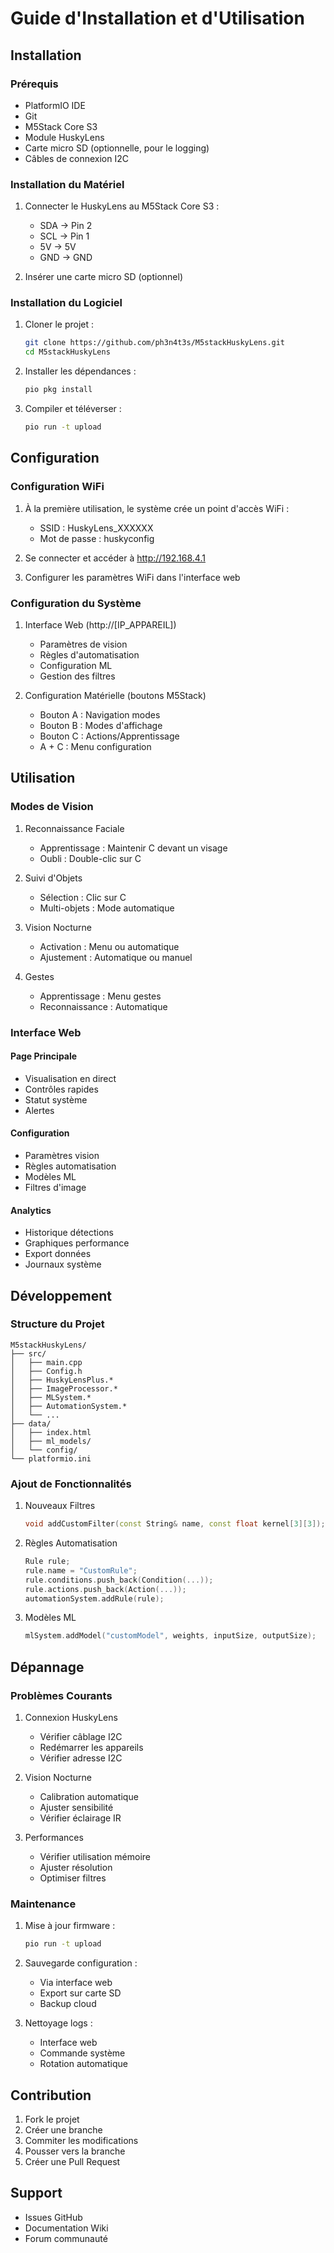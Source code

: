 # Guide d'Installation et d'Utilisation

## Installation

### Prérequis
- PlatformIO IDE
- Git
- M5Stack Core S3
- Module HuskyLens
- Carte micro SD (optionnelle, pour le logging)
- Câbles de connexion I2C

### Installation du Matériel
1. Connecter le HuskyLens au M5Stack Core S3 :
   - SDA → Pin 2
   - SCL → Pin 1
   - 5V → 5V
   - GND → GND

2. Insérer une carte micro SD (optionnel)

### Installation du Logiciel
1. Cloner le projet :
   ```bash
   git clone https://github.com/ph3n4t3s/M5stackHuskyLens.git
   cd M5stackHuskyLens
   ```

2. Installer les dépendances :
   ```bash
   pio pkg install
   ```

3. Compiler et téléverser :
   ```bash
   pio run -t upload
   ```

## Configuration

### Configuration WiFi
1. À la première utilisation, le système crée un point d'accès WiFi :
   - SSID : HuskyLens_XXXXXX
   - Mot de passe : huskyconfig

2. Se connecter et accéder à http://192.168.4.1
3. Configurer les paramètres WiFi dans l'interface web

### Configuration du Système
1. Interface Web (http://[IP_APPAREIL])
   - Paramètres de vision
   - Règles d'automatisation
   - Configuration ML
   - Gestion des filtres

2. Configuration Matérielle (boutons M5Stack)
   - Bouton A : Navigation modes
   - Bouton B : Modes d'affichage
   - Bouton C : Actions/Apprentissage
   - A + C : Menu configuration

## Utilisation

### Modes de Vision
1. Reconnaissance Faciale
   - Apprentissage : Maintenir C devant un visage
   - Oubli : Double-clic sur C

2. Suivi d'Objets
   - Sélection : Clic sur C
   - Multi-objets : Mode automatique

3. Vision Nocturne
   - Activation : Menu ou automatique
   - Ajustement : Automatique ou manuel

4. Gestes
   - Apprentissage : Menu gestes
   - Reconnaissance : Automatique

### Interface Web

#### Page Principale
- Visualisation en direct
- Contrôles rapides
- Statut système
- Alertes

#### Configuration
- Paramètres vision
- Règles automatisation
- Modèles ML
- Filtres d'image

#### Analytics
- Historique détections
- Graphiques performance
- Export données
- Journaux système

## Développement

### Structure du Projet
```
M5stackHuskyLens/
├── src/
│   ├── main.cpp
│   ├── Config.h
│   ├── HuskyLensPlus.*
│   ├── ImageProcessor.*
│   ├── MLSystem.*
│   ├── AutomationSystem.*
│   └── ...
├── data/
│   ├── index.html
│   ├── ml_models/
│   └── config/
└── platformio.ini
```

### Ajout de Fonctionnalités
1. Nouveaux Filtres
   ```cpp
   void addCustomFilter(const String& name, const float kernel[3][3]);
   ```

2. Règles Automatisation
   ```cpp
   Rule rule;
   rule.name = "CustomRule";
   rule.conditions.push_back(Condition(...));
   rule.actions.push_back(Action(...));
   automationSystem.addRule(rule);
   ```

3. Modèles ML
   ```cpp
   mlSystem.addModel("customModel", weights, inputSize, outputSize);
   ```

## Dépannage

### Problèmes Courants
1. Connexion HuskyLens
   - Vérifier câblage I2C
   - Redémarrer les appareils
   - Vérifier adresse I2C

2. Vision Nocturne
   - Calibration automatique
   - Ajuster sensibilité
   - Vérifier éclairage IR

3. Performances
   - Vérifier utilisation mémoire
   - Ajuster résolution
   - Optimiser filtres

### Maintenance
1. Mise à jour firmware :
   ```bash
   pio run -t upload
   ```

2. Sauvegarde configuration :
   - Via interface web
   - Export sur carte SD
   - Backup cloud

3. Nettoyage logs :
   - Interface web
   - Commande système
   - Rotation automatique

## Contribution
1. Fork le projet
2. Créer une branche
3. Commiter les modifications
4. Pousser vers la branche
5. Créer une Pull Request

## Support
- Issues GitHub
- Documentation Wiki
- Forum communauté